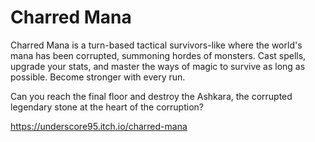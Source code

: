 # Charred Mana

Charred Mana is a turn-based tactical survivors-like where the world's mana has been corrupted, summoning hordes of monsters. Cast spells, upgrade your stats, and master the ways of magic to survive as long as possible. Become stronger with every run.

Can you reach the final floor and destroy the Ashkara, the corrupted legendary stone at the heart of the corruption?

https://underscore95.itch.io/charred-mana

